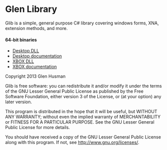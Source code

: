 Glen Library
====

Glib is a simple, general purpose C# library covering windows forms, XNA, extension methods, and more.

#### 64-bit binaries
* <a href="https://github.com/glen3b/Glib/raw/master/Binaries/x86_64/GlenLibrary.dll">Desktop DLL</a>
* <a href="https://github.com/glen3b/Glib/raw/master/Binaries/x86_64/GlenLibrary.xml">Desktop documentation</a>
* <a href="https://github.com/glen3b/Glib/raw/master/Binaries/x86_64/GlibXbox.dll">XBOX DLL</a>
* <a href="https://github.com/glen3b/Glib/raw/master/Binaries/x86_64/GlibXbox.XML">XBOX documentation</a>

Copyright 2013 Glen Husman

Glib is free software: you can redistribute it and/or modify
it under the terms of the GNU Lesser General Public License as published by
the Free Software Foundation, either version 3 of the License, or
(at your option) any later version.

This program is distributed in the hope that it will be useful,
but WITHOUT ANY WARRANTY; without even the implied warranty of
MERCHANTABILITY or FITNESS FOR A PARTICULAR PURPOSE.  See the
GNU Lesser General Public License for more details.

You should have received a copy of the GNU Lesser General Public License
along with this program.  If not, see <http://www.gnu.org/licenses/>.
